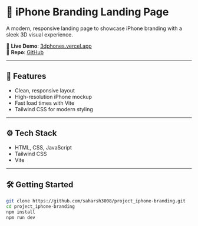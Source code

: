 # 📱 iPhone Branding Landing Page

A modern, responsive landing page to showcase iPhone branding with a sleek 3D visual experience.

🔗 **Live Demo**: [3dphones.vercel.app](https://3dphones.vercel.app/)  
📁 **Repo**: [GitHub](https://github.com/saharsh3008/project_iphone-branding)

---

## 🚀 Features

- Clean, responsive layout  
- High-resolution iPhone mockup  
- Fast load times with Vite  
- Tailwind CSS for modern styling

---

## ⚙️ Tech Stack

- HTML, CSS, JavaScript  
- Tailwind CSS  
- Vite

---

## 🛠️ Getting Started

```bash
git clone https://github.com/saharsh3008/project_iphone-branding.git
cd project_iphone-branding
npm install
npm run dev
